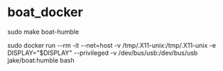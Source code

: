 # boat_docker

sudo make boat-humble

sudo docker run --rm -it --net=host -v /tmp/.X11-unix:/tmp/.X11-unix -e DISPLAY="$DISPLAY" --privileged -v /dev/bus/usb:/dev/bus/usb jake/boat:humble bash
